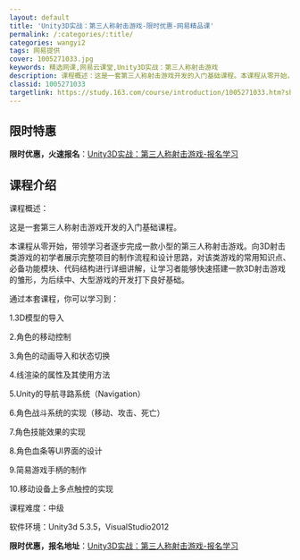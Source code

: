 ```yaml
---
layout: default
title: 'Unity3D实战：第三人称射击游戏-限时优惠-网易精品课'
permalink: /:categories/:title/
categories: wangyi2
tags: 网易提供
cover: 1005271033.jpg
keywords: 精选网课,网易云课堂,Unity3D实战：第三人称射击游戏
description: 课程概述：这是一套第三人称射击游戏开发的入门基础课程。本课程从零开始，带领学习者逐步完成一款小型的第三人称射击游戏。向3
classid: 1005271033
targetlink: https://study.163.com/course/introduction/1005271033.htm?share=1&shareId=1025206652&utm_campaign=share&utm_medium=iphoneShare&utm_source=&utm_u=1025206652
---
```


## 限时特惠

**限时优惠，火速报名**：[Unity3D实战：第三人称射击游戏-报名学习](https://study.163.com/course/introduction/1005271033.htm?share=1&shareId=1025206652&utm_campaign=share&utm_medium=iphoneShare&utm_source=&utm_u=1025206652)

## 课程介绍

课程概述：

这是一套第三人称射击游戏开发的入门基础课程。

本课程从零开始，带领学习者逐步完成一款小型的第三人称射击游戏。向3D射击类游戏的初学者展示完整项目的制作流程和设计思路，对该类游戏的常用知识点、必备功能模块、代码结构进行详细讲解，让学习者能够快速搭建一款3D射击游戏的雏形，为后续中、大型游戏的开发打下良好基础。

通过本套课程，你可以学习到：

1.3D模型的导入

2.角色的移动控制

3.角色的动画导入和状态切换

4.线渲染的属性及其使用方法

5.Unity的导航寻路系统（Navigation）

6.角色战斗系统的实现（移动、攻击、死亡）

7.角色技能效果的实现

8.角色血条等UI界面的设计

9.简易游戏手柄的制作

10.移动设备上多点触控的实现

课程难度：中级

软件环境：Unity3d 5.3.5，VisualStudio2012

**限时优惠，报名地址**：[Unity3D实战：第三人称射击游戏-报名学习](https://study.163.com/course/introduction/1005271033.htm?share=1&shareId=1025206652&utm_campaign=share&utm_medium=iphoneShare&utm_source=&utm_u=1025206652)

